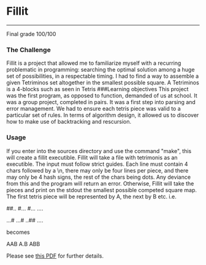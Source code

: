 # **Fillit**
_________________________________

Final grade 100/100
### The Challenge 
Fillit is a project that allowed me to familiarize myself with a recurring
problematic in programming: searching the optimal solution among a huge set of possibilities, in a respectable timing. I had to find a way to
assemble a given Tetriminos set altogether in the smallest possible square. A Tetriminos is a 4-blocks such as seen in Tetris
###Learning objectives 
This project was the first program, as opposed to function, demanded of us at school. It was a group project, completed in pairs. It was a first step into parsing and error management. We had to ensure each tetris piece was valid to a particular set of rules. In terms of algorithm design, it allowed us to discover how to make use of backtracking and rescursion. 
### Usage
If you enter into the sources directory and use the command "make", this will create a fillit executible. 
Fillit will take a file with tetrimonis as an executible. The input must follow strict guides. Each line must contain 4 chars followed by a \n, there may only be four lines per piece, and there may only be 4 hash signs, the rest of the chars being dots. Any deviance from this and the program will return an error. 
Otherwise, Fillit will take the pieces and print on the stdout the smallest possible competed square map. The first tetris piece will be represented by A, the next by B etc. 
i.e.

##..
#...
#...
....

...#
...#
..##
....

becomes

AAB
A.B
ABB

Please see [this PDF](https://github.com/finolacahill/fillit/blob/master/fillit.en.pdf) for further details. 

